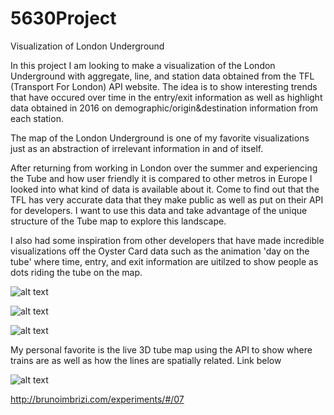 # 5630Project
Visualization of London Underground


In this project I am looking to make a visualization of the London Underground with aggregate, line, and station data obtained from the TFL (Transport For London) API website. The idea is to show interesting trends that have occured over time in the entry/exit information as well as highlight data obtained in 2016 on demographic/origin&destination information from each station. 

The map of the London Underground is one of my favorite visualizations just as an abstraction of irrelevant information in and of itself.

After returning from working in London over the summer and experiencing the Tube and how user friendly it is compared to other metros in Europe I looked into what kind of data is available about it. Come to find out that the TFL has very accurate data that they make public as well as put on their API for developers. I want to use this data and take advantage of the unique structure of the Tube map to explore this landscape. 

I also had some inspiration from other developers that have made incredible visualizations off the Oyster Card data such as the animation 'day on the tube' where time, entry, and exit information are uitilzed to show people as dots riding the tube on the map. 

![alt text](https://i.pinimg.com/736x/5f/84/8e/5f848ee26df8d48187cd3176cda11fba.jpg)


![alt text](https://i.pinimg.com/736x/32/b7/c9/32b7c90679afb8c2f552ae7d4e0a0bc5--london-underground-tube-map-data-visualization.jpg)



![alt text](https://i.pinimg.com/originals/6c/57/ce/6c57ce5c9760b795a47d4dab624a7cdd.jpg)

My personal favorite is the live 3D tube map using the API to show where trains are as well as how the lines are spatially related. Link below

![alt text](https://cdn.searchenginejournal.com/wp-content/uploads/2013/09/london.png)


http://brunoimbrizi.com/experiments/#/07
